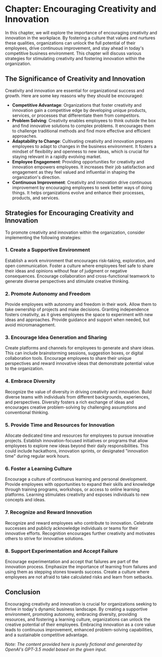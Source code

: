 Chapter: Encouraging Creativity and Innovation
==============================================

In this chapter, we will explore the importance of encouraging creativity and innovation in the workplace. By fostering a culture that values and nurtures these qualities, organizations can unlock the full potential of their employees, drive continuous improvement, and stay ahead in today's competitive business environment. This chapter will discuss various strategies for stimulating creativity and fostering innovation within the organization.

**The Significance of Creativity and Innovation**
-------------------------------------------------

Creativity and innovation are essential for organizational success and growth. Here are some key reasons why they should be encouraged:

* **Competitive Advantage**: Organizations that foster creativity and innovation gain a competitive edge by developing unique products, services, or processes that differentiate them from competitors.
* **Problem Solving**: Creativity enables employees to think outside the box and find innovative solutions to complex problems. It encourages them to challenge traditional methods and find more effective and efficient approaches.
* **Adaptability to Change**: Cultivating creativity and innovation prepares employees to adapt to changes in the business environment. It fosters a mindset of flexibility and openness to new ideas, which is crucial for staying relevant in a rapidly evolving market.
* **Employee Engagement**: Providing opportunities for creativity and innovation empowers employees. It increases their job satisfaction and engagement as they feel valued and influential in shaping the organization's direction.
* **Continuous Improvement**: Creativity and innovation drive continuous improvement by encouraging employees to seek better ways of doing things. It helps organizations evolve and enhance their processes, products, and services.

**Strategies for Encouraging Creativity and Innovation**
--------------------------------------------------------

To promote creativity and innovation within the organization, consider implementing the following strategies:

### **1. Create a Supportive Environment**

Establish a work environment that encourages risk-taking, exploration, and open communication. Foster a culture where employees feel safe to share their ideas and opinions without fear of judgment or negative consequences. Encourage collaboration and cross-functional teamwork to generate diverse perspectives and stimulate creative thinking.

### **2. Promote Autonomy and Freedom**

Provide employees with autonomy and freedom in their work. Allow them to take ownership of projects and make decisions. Granting independence fosters creativity, as it gives employees the space to experiment with new ideas and approaches. Provide guidance and support when needed, but avoid micromanagement.

### **3. Encourage Idea Generation and Sharing**

Create platforms and channels for employees to generate and share ideas. This can include brainstorming sessions, suggestion boxes, or digital collaboration tools. Encourage employees to share their unique perspectives and reward innovative ideas that demonstrate potential value to the organization.

### **4. Embrace Diversity**

Recognize the value of diversity in driving creativity and innovation. Build diverse teams with individuals from different backgrounds, experiences, and perspectives. Diversity fosters a rich exchange of ideas and encourages creative problem-solving by challenging assumptions and conventional thinking.

### **5. Provide Time and Resources for Innovation**

Allocate dedicated time and resources for employees to pursue innovative projects. Establish innovation-focused initiatives or programs that allow employees to explore new ideas beyond their daily responsibilities. This could include hackathons, innovation sprints, or designated "innovation time" during regular work hours.

### **6. Foster a Learning Culture**

Encourage a culture of continuous learning and personal development. Provide employees with opportunities to expand their skills and knowledge through training programs, workshops, or access to online learning platforms. Learning stimulates creativity and exposes individuals to new concepts and ideas.

### **7. Recognize and Reward Innovation**

Recognize and reward employees who contribute to innovation. Celebrate successes and publicly acknowledge individuals or teams for their innovative efforts. Recognition encourages further creativity and motivates others to strive for innovative solutions.

### **8. Support Experimentation and Accept Failure**

Encourage experimentation and accept that failures are part of the innovation process. Emphasize the importance of learning from failures and using them as stepping stones towards success. Create a culture where employees are not afraid to take calculated risks and learn from setbacks.

**Conclusion**
--------------

Encouraging creativity and innovation is crucial for organizations seeking to thrive in today's dynamic business landscape. By creating a supportive environment, promoting autonomy, embracing diversity, providing resources, and fostering a learning culture, organizations can unlock the creative potential of their employees. Embracing innovation as a core value leads to continuous improvement, enhanced problem-solving capabilities, and a sustainable competitive advantage.

*Note: The content provided here is purely fictional and generated by OpenAI's GPT-3.5 model based on the given input.*
